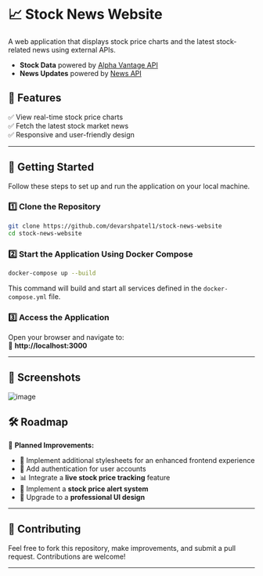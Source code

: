 # 📈 Stock News Website  

A web application that displays stock price charts and the latest stock-related news using external APIs.  

- **Stock Data** powered by [Alpha Vantage API](https://www.alphavantage.co/)  
- **News Updates** powered by [News API](https://newsapi.org/)  

## 🚀 Features  

✅ View real-time stock price charts  
✅ Fetch the latest stock market news  
✅ Responsive and user-friendly design  

---

## 📌 Getting Started  

Follow these steps to set up and run the application on your local machine.

### 1️⃣ Clone the Repository  
```bash
git clone https://github.com/devarshpatel1/stock-news-website
cd stock-news-website
```

### 2️⃣ Start the Application Using Docker Compose  
```bash
docker-compose up --build
```
This command will build and start all services defined in the `docker-compose.yml` file.

### 3️⃣ Access the Application  
Open your browser and navigate to:  
🔗 **http://localhost:3000**

---

## 📸 Screenshots
![image](https://github.com/user-attachments/assets/73dc7a70-0de4-4db4-8fca-f7bb0fd1e4d4)

## 🛠️ Roadmap  

🚀 **Planned Improvements:**  

- 🎨 Implement additional stylesheets for an enhanced frontend experience  
- 🔐 Add authentication for user accounts  
- 📊 Integrate a **live stock price tracking** feature  
- 📢 Implement a **stock price alert system**  
- 💼 Upgrade to a **professional UI design**  

---

## 🤝 Contributing  

Feel free to fork this repository, make improvements, and submit a pull request. Contributions are welcome!  

---

